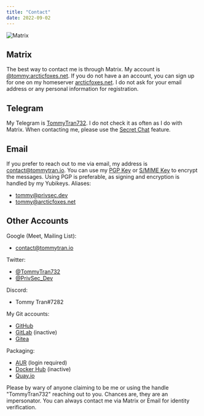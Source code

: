 ```yaml
---
title: "Contact"
date: 2022-09-02
---
```


![Matrix](/images/matrix.jpg)

## Matrix

The best way to contact me is through Matrix. My account is [@tommy:arcticfoxes.net](https://invite.arcticfoxes.net/#/@tommy:arcticfoxes.net). If you do not have a an account, you can sign up for one on my homeserver [arcticfoxes.net](https://arcticfoxes.net). I do not ask for your email address or any personal information for registration.

## Telegram

My Telegram is [TommyTran732](https://t.me/tommytran732). I do not check it as often as I do with Matrix. When contacting me, please use the [Secret Chat](https://telegram.org/faq#q-how-do-i-start-a-secret-chat) feature.

## Email

If you prefer to reach out to me via email, my address is [contact@tommytran.io](mailto:contact@tommytran.io). You can use my [PGP Key](/tommy.asc) or [S/MIME Key](/tommy.crt) to encrypt the messages. Using PGP is preferable, as signing and encryption is handled by my Yubikeys. Aliases:

- [tommy@privsec.dev](mailto:tommy@privsec.dev)
- [tommy@arcticfoxes.net](mailto:tommy@arcticfoxes.net)

## Other Accounts

Google (Meet, Mailing List):
- [contact@tommytran.io](mailto:contact@tommytran.io)

Twitter:

- [@TommyTran732](https://twitter.com/tommytran732)
- [@PrivSec_Dev](https://twitter.com/privsec_dev)

Discord:
- Tommy Tran#7282

My Git accounts:
- [GitHub](https://github.com/tommytran732)
- [GitLab](https://gitlab.com/tommytran732) (inactive)
- [Gitea](https://git.tommytran.io/tomster)

Packaging:
- [AUR](https://aur.archlinux.org/account/TommyTran732) (login required)
- [Docker Hub](https://hub.docker.com/u/tommytran732) (inactive)
- [Quay.io](https://quay.io/tommytran732)

Please by wary of anyone claiming to be me or using the handle "TommyTran732" reaching out to you. Chances are, they are an impersonator. You can always contact me via Matrix or Email for identity verification.
